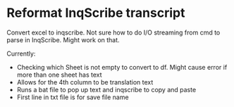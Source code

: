 # Reformat InqScribe transcript

Convert excel to inqscribe. Not sure how to do I/O streaming from cmd to parse in InqScribe. Might work on that.

Currently:
- Checking which Sheet is not empty to convert to df. Might cause error if more than one sheet has text
- Allows for the 4th column to be translation text
- Runs a bat file to pop up text and inqscribe to copy and paste
- First line in txt file is for save file name